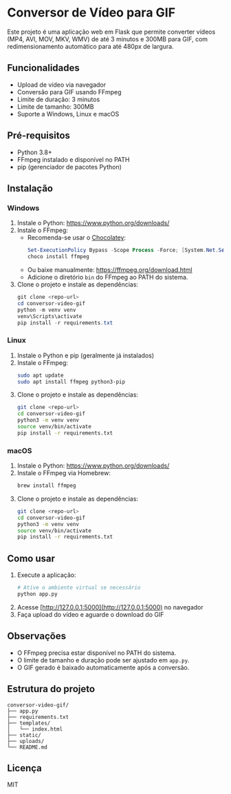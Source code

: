 # Conversor de Vídeo para GIF

Este projeto é uma aplicação web em Flask que permite converter vídeos (MP4, AVI, MOV, MKV, WMV) de até 3 minutos e 300MB para GIF, com redimensionamento automático para até 480px de largura.

## Funcionalidades
- Upload de vídeo via navegador
- Conversão para GIF usando FFmpeg
- Limite de duração: 3 minutos
- Limite de tamanho: 300MB
- Suporte a Windows, Linux e macOS

## Pré-requisitos
- Python 3.8+
- FFmpeg instalado e disponível no PATH
- pip (gerenciador de pacotes Python)

## Instalação

### Windows
1. Instale o Python: https://www.python.org/downloads/
2. Instale o FFmpeg:
   - Recomenda-se usar o [Chocolatey](https://chocolatey.org/install):
     ```powershell
     Set-ExecutionPolicy Bypass -Scope Process -Force; [System.Net.ServicePointManager]::SecurityProtocol = [System.Net.ServicePointManager]::SecurityProtocol -bor 3072; iex ((New-Object System.Net.WebClient).DownloadString('https://community.chocolatey.org/install.ps1'))
     choco install ffmpeg
     ```
   - Ou baixe manualmente: https://ffmpeg.org/download.html
   - Adicione o diretório `bin` do FFmpeg ao PATH do sistema.
3. Clone o projeto e instale as dependências:
   ```powershell
   git clone <repo-url>
   cd conversor-video-gif
   python -m venv venv
   venv\Scripts\activate
   pip install -r requirements.txt
   ```

### Linux
1. Instale o Python e pip (geralmente já instalados)
2. Instale o FFmpeg:
   ```bash
   sudo apt update
   sudo apt install ffmpeg python3-pip
   ```
3. Clone o projeto e instale as dependências:
   ```bash
   git clone <repo-url>
   cd conversor-video-gif
   python3 -m venv venv
   source venv/bin/activate
   pip install -r requirements.txt
   ```

### macOS
1. Instale o Python: https://www.python.org/downloads/
2. Instale o FFmpeg via Homebrew:
   ```bash
   brew install ffmpeg
   ```
3. Clone o projeto e instale as dependências:
   ```bash
   git clone <repo-url>
   cd conversor-video-gif
   python3 -m venv venv
   source venv/bin/activate
   pip install -r requirements.txt
   ```

## Como usar
1. Execute a aplicação:
   ```bash
   # Ative o ambiente virtual se necessário
   python app.py
   ```
2. Acesse [http://127.0.0.1:5000](http://127.0.0.1:5000) no navegador
3. Faça upload do vídeo e aguarde o download do GIF

## Observações
- O FFmpeg precisa estar disponível no PATH do sistema.
- O limite de tamanho e duração pode ser ajustado em `app.py`.
- O GIF gerado é baixado automaticamente após a conversão.

## Estrutura do projeto
```
conversor-video-gif/
├── app.py
├── requirements.txt
├── templates/
│   └── index.html
├── static/
├── uploads/
└── README.md
```

## Licença
MIT
